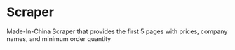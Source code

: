 # Scraper
Made-In-China Scraper that provides the first 5 pages with prices, company names, and minimum order quantity 
